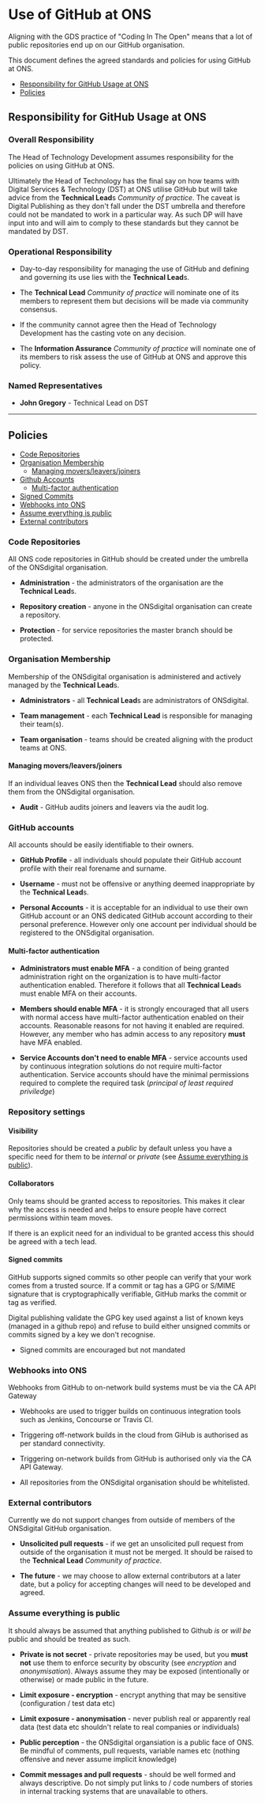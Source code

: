 
# Use of GitHub at ONS

Aligning with the GDS practice of "Coding In The Open" means that a lot of public repositories end up on our GitHub organisation.

This document defines the agreed standards and policies for using GitHub at ONS.

- [Responsibility for GitHub Usage at ONS](#responsibility-for-github-usage-at-ons)
- [Policies](#policies)

## Responsibility for GitHub Usage at ONS

### Overall Responsibility

The Head of Technology Development assumes responsibility for the policies on using GitHub at ONS.

Ultimately the Head of Technology has the final say on how teams with Digital Services & Technology (DST) at ONS utilise GitHub but will take advice from the **Technical Lead**s _Community of practice_. The caveat is Digital Publishing as they don't fall under the DST umbrella and therefore could not be mandated to work in a particular way. As such DP will have input into and will aim to comply to these standards but they cannot be mandated by DST.

### Operational Responsibility

- Day-to-day responsibility for managing the use of GitHub and defining and governing its use lies with the **Technical Lead**s.

- The **Technical Lead** _Community of practice_ will nominate one of its members to represent them but decisions will be made via community consensus.

- If the community cannot agree then the Head of Technology Development has the casting vote on any decision.

- The **Information Assurance** _Community of practice_ will nominate one of its members to risk assess the use of GitHub at ONS and approve this policy.

### Named Representatives

- **John Gregory** - Technical Lead on DST

---

## Policies

- [Code Repositories](#code-repositories)
- [Organisation Membership](#organisation-membership)
  - [Managing movers/leavers/joiners](#managing-moversleaversjoiners)
- [Github Accounts](#github-accounts)
  - [Multi-factor authentication](#multi-factor-authentication)
- [Signed Commits](#signed-commits)
- [Webhooks into ONS](#webhooks-into-ons)
- [Assume everything is public](#assume-everything-is-public)
- [External contributors](#external-contributors)

### Code Repositories

All ONS code repositories in GitHub should be created under the umbrella of the ONSdigital organisation.

- **Administration** - the administrators of the organisation are the **Technical Lead**s.

- **Repository creation** - anyone in the ONSdigital organisation can create a repository.

- **Protection** - for service repositories the master branch should be protected.

### Organisation Membership

Membership of the ONSdigital organisation is administered and actively managed by the **Technical Lead**s.

- **Administrators** - all **Technical Lead**s are administrators of ONSdigital.

- **Team management** - each **Technical Lead** is responsible for managing their team(s).

- **Team organisation** - teams should be created aligning with the product teams at ONS.

#### Managing movers/leavers/joiners

If an individual leaves ONS then the **Technical Lead** should also remove them from the ONSdigital organisation.

- **Audit** - GitHub audits joiners and leavers via the audit log.

### GitHub accounts

All accounts should be easily identifiable to their owners.

- **GitHub Profile** - all individuals should populate their GitHub account profile with their real forename and surname.

- **Username** - must not be offensive or anything deemed inappropriate by the **Technical Lead**s.

- **Personal Accounts** - it is acceptable for an individual to use their own GitHub account or an ONS dedicated GitHub account according to their personal preference. However only one account per individual should be registered to the ONSdigital organisation.

#### Multi-factor authentication

- **Administrators must enable MFA** - a condition of being granted administration right on the organization is to have multi-factor authentication enabled. Therefore it follows that all **Technical Lead**s must enable MFA on their accounts.

- **Members should enable MFA** -  it is strongly encouraged that all users with normal access have multi-factor authentication enabled on their accounts. Reasonable reasons for not having it enabled are required. However, any member who has admin access to any repository **must** have MFA enabled.

- **Service Accounts don't need to enable MFA** - service accounts used by continuous integration solutions do not require multi-factor authentication. Service accounts should have the minimal permissions required to complete the required task (_principal of least required priviledge_)


### Repository settings

#### Visibility

Repositories should be created a _public_ by default unless you have a specific need for them to be _internal_ or _private_ (see [Assume everything is public](#assume-everything-is-public)).

#### Collaborators

Only teams should be granted access to repositories. This makes it clear why the access is needed and helps to ensure people have correct permissions within team moves.

If there is an explicit need for an individual to be granted access this should be agreed with a tech lead.

#### Signed commits

GitHub supports signed commits so other people can verify that your work comes from a trusted source. If a commit or tag has a GPG or S/MIME signature that is cryptographically verifiable, GitHub marks the commit or tag as verified.

Digital publishing validate the GPG key used against a list of known keys (managed in a github repo) and refuse to build either unsigned commits or commits signed by a key we don't recognise.

- Signed commits are encouraged but not mandated

### Webhooks into ONS

Webhooks from GitHub to on-network build systems must be via the CA API Gateway

- Webhooks are used to trigger builds on continuous integration tools such as Jenkins, Concourse or Travis CI.

- Triggering off-network builds in the cloud from GiHub is authorised as per standard connectivity.

- Triggering on-network builds from GitHub is authorised only via the CA API Gateway.

- All repositories from the ONSdigital organisation should be whitelisted.

### External contributors

Currently we do not support changes from outside of members of the ONSdigital GitHub organisation.

- **Unsolicited pull requests** - if we get an unsolicited pull request from outside of the organisation it must not be merged. It should be raised to the **Technical Lead** _Community of practice_.

- **The future** - we may choose to allow external contributors at a later date, but a policy for accepting changes will need to be developed and agreed.

### Assume everything is public

It should always be assumed that anything published to Github _is_ or _will be_ public and should be treated as such.

- **Private is not secret** - private repositories may be used, but you **must not** use them to enforce security by obscurity (see _encryption_ and _anonymisation_). Always assume they may be exposed (intentionally or otherwise) or made public in the future.

- **Limit exposure - encryption** - encrypt anything that may be sensitive (configuration / test data etc)

- **Limit exposure - anonymisation** - never publish real or apparently real data (test data etc shouldn't relate to real companies or individuals)

- **Public perception** - the ONSdigital organsiation is a public face of ONS. Be mindful of comments, pull requests, variable names etc (nothing offensive and never assume implicit knowledge)

- **Commit messages and pull requests** - should be well formed and always descriptive. Do not simply put links to / code numbers of stories in internal tracking systems that are unavailable to others.

